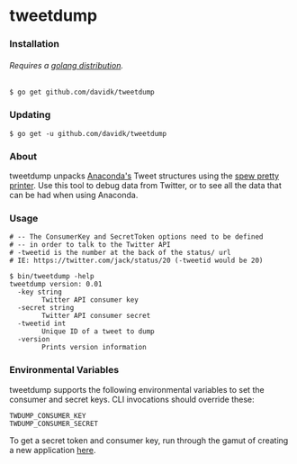 # tweetdump

### Installation

###### Requires a [golang distribution](https://golang.org/doc/install).

    $ go get github.com/davidk/tweetdump

### Updating

    $ go get -u github.com/davidk/tweetdump

### About

tweetdump unpacks [Anaconda's](https://github.com/ChimeraCoder/anaconda) Tweet structures using the [spew pretty printer](https://github.com/davecgh/go-spew/). Use this tool to debug data from Twitter, or to see all the data that can be had when using Anaconda.

### Usage

    # -- The ConsumerKey and SecretToken options need to be defined
    # -- in order to talk to the Twitter API
    # -tweetid is the number at the back of the status/ url
    # IE: https://twitter.com/jack/status/20 (-tweetid would be 20)

    $ bin/tweetdump -help
    tweetdump version: 0.01
      -key string
        	Twitter API consumer key
      -secret string
        	Twitter API consumer secret
      -tweetid int
        	Unique ID of a tweet to dump
      -version
        	Prints version information

### Environmental Variables

tweetdump supports the following environmental variables to set the consumer and secret keys. CLI invocations should override these:

    TWDUMP_CONSUMER_KEY
    TWDUMP_CONSUMER_SECRET

To get a secret token and consumer key, run through the gamut of creating a new
application [here](https://apps.twitter.com/).
